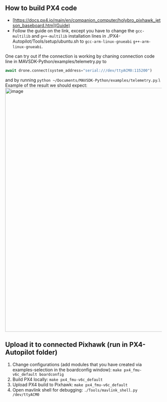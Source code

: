 ## How to build PX4 code
- [https://docs.px4.io/main/en/companion_computer/holybro_pixhawk_jetson_baseboard.htm](Guide)
- Follow the guide on the link, except you have to change the ```gcc-multilib``` and ```g++-multilib``` installation lines in ./PX4-Autopilot/Tools/setup/ubuntu.sh to ```gcc-arm-linux-gnueabi```
```g++-arm-linux-gnueabi```.

One can try out if the connection is working by chaning connection code line in MAVSDK-Python/examples/telemetry.py to 
```python
await drone.connect(system_address="serial:///dev/ttyACM0:115200")
```
and by running ```python ~/Documents/MAVSDK-Python/examples/telemetry.py```.\\
Example of the result we should expect: 
<img width="786" alt="image" src="https://github.com/user-attachments/assets/5a60fc0a-68d9-486a-bc75-b8b6e90be06b" />


## Upload it to connected Pixhawk (run in PX4-Autopilot folder)
1. Change configurations (add modules that you have created via examples-selection in the boardconfig window): ```make px4_fmu-v6c_default boardconfig```
2. Build PX4 locally: ```make px4_fmu-v6c_default```
3. Upload PX4 build to Pixhawk: ```make px4_fmu-v6c_default```
4. Open mavlink shell for debugging: ```./Tools/mavlink_shell.py /dev/ttyACM0```


